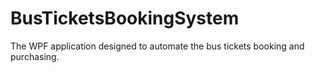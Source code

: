 # BusTicketsBookingSystem
The WPF application designed to automate the bus tickets booking and purchasing.
